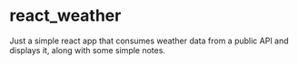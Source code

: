 # react_weather
Just a simple react app that consumes weather data from a public API and displays it, along with some simple notes.

